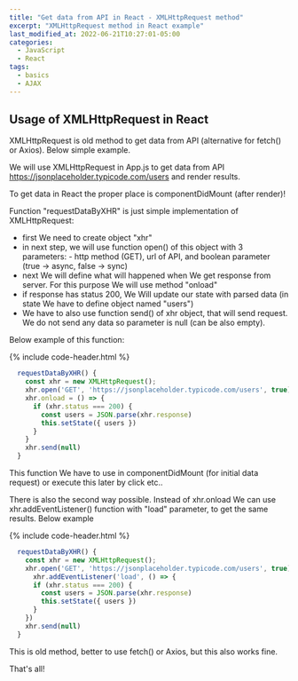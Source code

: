 ```yaml
---
title: "Get data from API in React - XMLHttpRequest method"
excerpt: "XMLHttpRequest method in React example"
last_modified_at: 2022-06-21T10:27:01-05:00
categories:
  - JavaScript
  - React
tags: 
  - basics
  - AJAX
---
```


<!-- short introduction -->
## Usage of XMLHttpRequest in React 

XMLHttpRequest is  old method to get data from API (alternative for fetch() or Axios). Below simple example. 


We will use XMLHttpRequest in App.js to get data from API https://jsonplaceholder.typicode.com/users and render results.



To get data in React the proper place is componentDidMount (after render)!

Function "requestDataByXHR" is just simple implementation of XMLHttpRequest:
- first We need to create object "xhr"
- in next step, we will use function open() of this object with 3 parameters: - http method (GET), url of API, and boolean parameter (true -> async, false -> sync)
- next We will define what will happened when We get response from server. For this purpose We will use method "onload"
- if response has status 200, We Will update our state with parsed data (in state We have to define object named "users")
- We have to also use function send() of xhr object, that will send request. We do not send any data so parameter is null (can be also empty).

Below example of this function:

{% include code-header.html %}
```js
  requestDataByXHR() {
    const xhr = new XMLHttpRequest();
    xhr.open('GET', 'https://jsonplaceholder.typicode.com/users', true);
    xhr.onload = () => {
      if (xhr.status === 200) {
        const users = JSON.parse(xhr.response)
        this.setState({ users })
      }
    }
    xhr.send(null)
  }
```

This function We have to use in componentDidMount (for initial data request) or execute this later by click etc..

There is also the second way possible. Instead of  xhr.onload We can use xhr.addEventListener() function with "load" parameter, to get the same results. Below example

{% include code-header.html %}
```js
  requestDataByXHR() {
    const xhr = new XMLHttpRequest();
    xhr.open('GET', 'https://jsonplaceholder.typicode.com/users', true);
      xhr.addEventListener('load', () => {
      if (xhr.status === 200) {
        const users = JSON.parse(xhr.response)
        this.setState({ users })
      }
    })
    xhr.send(null)
  }
```

This is old method, better to use fetch() or Axios, but this also works fine.

That's all!



